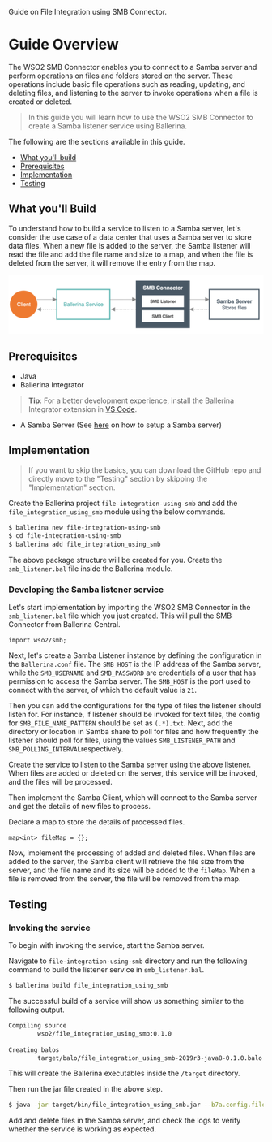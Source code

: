 Guide on File Integration using SMB Connector.

# Guide Overview

The WSO2 SMB Connector enables you to connect to a Samba server and perform operations on files and folders stored on the
server. These operations include basic file operations such as reading, updating, and deleting files, and listening to
the server to invoke operations when a file is created or deleted.

> In this guide you will learn how to use the WSO2 SMB Connector to create a Samba listener service using Ballerina.

The following are the sections available in this guide.

- [What you'll build](#what-youll-build)
- [Prerequisites](#prerequisites)
- [Implementation](#implementation)
- [Testing](#testing)

## What you'll Build

To understand how to build a service to listen to a Samba server, let's consider the use case of a data center that uses
a Samba server to store data files. When a new file is added to the server, the Samba listener will read the file and add
the file name and size to a map, and when the file is deleted from the server, it will remove the entry from the map.

![File integration using Samba](resources/file-integration-using-smb.png)

## Prerequisites

- Java
- Ballerina Integrator
> **Tip**: For a better development experience, install the Ballerina Integrator extension in [VS Code](https://code.visualstudio.com).
- A Samba Server (See [here](https://linuxize.com/post/how-to-install-and-configure-samba-on-ubuntu-18-04) on how to setup a Samba server)

## Implementation
> If you want to skip the basics, you can download the GitHub repo and directly move to the "Testing" section by skipping the "Implementation" section.

Create the Ballerina project `file-integration-using-smb` and add the `file_integration_using_smb` module using the below commands.

```bash
$ ballerina new file-integration-using-smb
$ cd file-integration-using-smb
$ ballerina add file_integration_using_smb
```

The above package structure will be created for you. Create the `smb_listener.bal` file inside the Ballerina module.

### Developing the Samba listener service

Let's start implementation by importing the WSO2 SMB Connector in the `smb_listener.bal` file which you just created.
This will pull the SMB Connector from Ballerina Central.

```ballerina
import wso2/smb;
```

Next, let's create a Samba Listener instance by defining the configuration in the `Ballerina.conf` file. The `SMB_HOST`
is the IP address of the Samba server, while the `SMB_USERNAME` and `SMB_PASSWORD` are credentials of a user that has permission
to access the Samba server. The `SMB_HOST` is the port used to connect with the server, of which the default value is `21`.

Then you can add the configurations for the type of files the listener should listen for. For instance, if listener
should be invoked for text files, the config for `SMB_FILE_NAME_PATTERN` should be set as `(.*).txt`. Next, add
the directory or location in Samba share to poll for files and how frequently the listener should poll for files, using the values
`SMB_LISTENER_PATH` and `SMB_POLLING_INTERVAL`respectively.

Create the service to listen to the Samba server using the above listener. When files are added or deleted on the server,
this service will be invoked, and the files will be processed.

Then implement the Samba Client, which will connect to the Samba server and get the details of new files to process.

Declare a map to store the details of processed files.

```ballerina
map<int> fileMap = {};
```

Now, implement the processing of added and deleted files. When files are added to the server, the Samba client will
retrieve the file size from the server, and the file name and its size will be added to the `fileMap`. When a file is
removed from the server, the file will be removed from the map.

## Testing

### Invoking the service

To begin with invoking the service, start the Samba server.

Navigate to `file-integration-using-smb` directory and run the following command to build the listener service in `smb_listener.bal`.

```bash
$ ballerina build file_integration_using_smb
```

The successful build of a service will show us something similar to the following output.

```
Compiling source
        wso2/file_integration_using_smb:0.1.0

Creating balos
        target/balo/file_integration_using_smb-2019r3-java8-0.1.0.balo
```

This will create the Ballerina executables inside the `/target` directory.

Then run the jar file created in the above step.

```bash
$ java -jar target/bin/file_integration_using_smb.jar --b7a.config.file=src/file_integration_using_smb/resources/ballerina.conf
```

Add and delete files in the Samba server, and check the logs to verify whether the service is working as expected.
